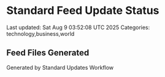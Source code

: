 # Standard Feed Update Status
Last updated: Sat Aug  9 03:52:08 UTC 2025
Categories: technology,business,world

## Feed Files Generated

Generated by Standard Updates Workflow
